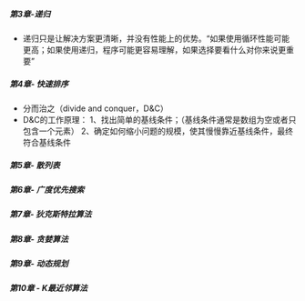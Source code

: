 ##### 第3章-递归

- 递归只是让解决方案更清晰，并没有性能上的优势。“如果使用循环性能可能更高；如果使用递归，程序可能更容易理解，如果选择要看什么对你来说更重要”


##### 第4章- 快速排序
- 分而治之（divide and conquer，D&C）
- D&C的工作原理：
  1、找出简单的基线条件；（基线条件通常是数组为空或者只包含一个元素）
  2、确定如何缩小问题的规模，使其慢慢靠近基线条件，最终符合基线条件

##### 第5章- 散列表


##### 第6章- 广度优先搜索

##### 第7章- 狄克斯特拉算法

##### 第8章- 贪婪算法

##### 第9章- 动态规划

##### 第10章 - K最近邻算法
